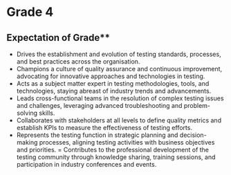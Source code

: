 # Grade 4

## Expectation of Grade**

- Drives the establishment and evolution of testing standards, processes, and best practices across the organisation.
- Champions a culture of quality assurance and continuous improvement, advocating for innovative approaches and technologies in testing.
- Acts as a subject matter expert in testing methodologies, tools, and technologies, staying abreast of industry trends and advancements.
- Leads cross-functional teams in the resolution of complex testing issues and challenges, leveraging advanced troubleshooting and problem-solving skills.
- Collaborates with stakeholders at all levels to define quality metrics and establish KPIs to measure the effectiveness of testing efforts.
- Represents the testing function in strategic planning and decision-making processes, aligning testing activities with business objectives and priorities.
= Contributes to the professional development of the testing community through knowledge sharing, training sessions, and participation in industry conferences and events.
